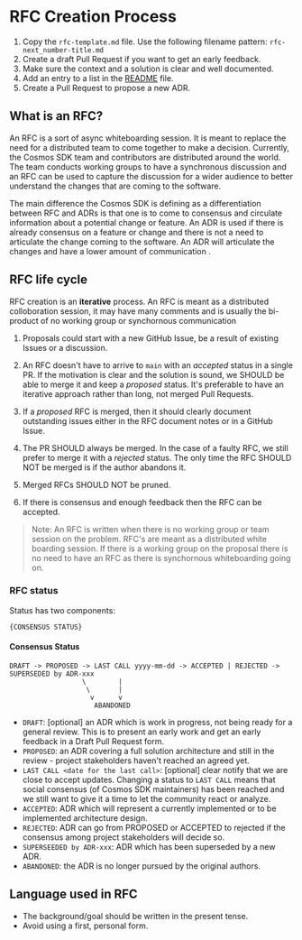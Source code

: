# RFC Creation Process

1. Copy the `rfc-template.md` file. Use the following filename pattern: `rfc-next_number-title.md`
2. Create a draft Pull Request if you want to get an early feedback.
3. Make sure the context and a solution is clear and well documented.
4. Add an entry to a list in the [README](README.md) file.
5. Create a Pull Request to propose a new ADR.

## What is an RFC?

An RFC is a sort of async whiteboarding session. It is meant to replace the need for a distributed team to come together to make a decision. Currently, the Cosmos SDK team and contributors are distributed around the world. The team conducts working groups to have a synchronous discussion and an RFC can be used to capture the discussion for a wider audience to better understand the changes that are coming to the software. 

The main difference the Cosmos SDK is defining as a differentiation between RFC and ADRs is that one is to come to consensus and circulate information about a potential change or feature. An ADR is used if there is already consensus on a feature or change and there is not a need to articulate the change coming to the software. An ADR will articulate the changes and have a lower amount of communication .   

## RFC life cycle

RFC creation is an **iterative** process. An RFC is meant as a distributed colloboration session, it may have many comments and is usually the bi-product of no working group or synchornous communication 

1. Proposals could start with a new GitHub Issue,  be a result of existing Issues or a discussion.

2. An RFC doesn't have to arrive to `main` with an _accepted_ status in a single PR. If the motivation is clear and the solution is sound, we SHOULD be able to merge it and keep a _proposed_ status. It's preferable to have an iterative approach rather than long, not merged Pull Requests.

3. If a _proposed_ RFC is merged, then it should clearly document outstanding issues either in the RFC document notes or in a GitHub Issue.

4. The PR SHOULD always be merged. In the case of a faulty RFC, we still prefer to  merge it with a _rejected_ status. The only time the RFC SHOULD NOT be merged is if the author abandons it.

5. Merged RFCs SHOULD NOT be pruned.

6. If there is consensus and enough feedback then the RFC can be accepted. 

> Note: An RFC is written when there is no working group or team session on the problem. RFC's are meant as a distributed white boarding session. If there is a working group on the proposal there is no need to have an RFC as there is synchornous whiteboarding going on. 

### RFC status

Status has two components:

```text
{CONSENSUS STATUS}
```

#### Consensus Status

```text
DRAFT -> PROPOSED -> LAST CALL yyyy-mm-dd -> ACCEPTED | REJECTED -> SUPERSEDED by ADR-xxx
                  \        |
                   \       |
                    v      v
                     ABANDONED
```

* `DRAFT`: [optional] an ADR which is work in progress, not being ready for a general review. This is to present an early work and get an early feedback in a Draft Pull Request form.
* `PROPOSED`: an ADR covering a full solution architecture and still in the review - project stakeholders haven't reached an agreed yet.
* `LAST CALL <date for the last call>`: [optional] clear notify that we are close to accept updates. Changing a status to `LAST CALL` means that social consensus (of Cosmos SDK maintainers) has been reached and we still want to give it a time to let the community react or analyze.
* `ACCEPTED`: ADR which will represent a currently implemented or to be implemented architecture design.
* `REJECTED`: ADR can go from PROPOSED or ACCEPTED to rejected if the consensus among project stakeholders will decide so.
* `SUPERSEEDED by ADR-xxx`: ADR which has been superseded by a new ADR.
* `ABANDONED`: the ADR is no longer pursued by the original authors.

## Language used in RFC

* The background/goal should be written in the present tense.
* Avoid using a first, personal form.
